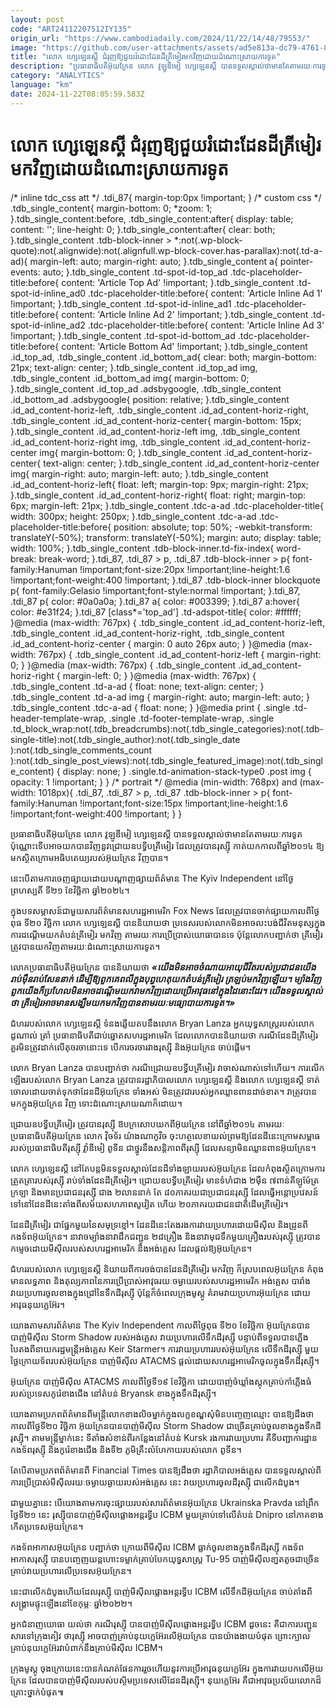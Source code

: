 ```yaml
---
layout: post
code: "ART24112207512IY135"
origin_url: "https://www.cambodiadaily.com/2024/11/22/14/48/79553/"
image: "https://github.com/user-attachments/assets/ad5e813a-dc79-4761-8348-cadfd209438b"
title: "លោក ហ្សេឡេនស្គី ជំរុញ​ឱ្យ​ជួយ​រំដោះ​ដែនដី​គ្រីមៀរ​មក​វិញ​ដោយ​ដំណោះស្រាយ​ការទូត"
description: "ប្រធានាធិបតី​អ៊ុយក្រែន លោក វូឡូឌីមៀ ហ្សេឡេនស្គី បាន​ទទួលស្គាល់​ថា​មាន​តែ​តាមរយៈ​ការទូត​ប៉ុណ្ណោះ​ទើប​អាច​យក​បាន​វិញ​នូវ​ជ្រោយ​ឧបទ្វីប​គ្រីមៀរ ដែល​ត្រូវ​បាន​រុស្ស៊ី កាត់​យក​កាលពី​ឆ្នាំ​២០១៤ ឱ្យ​មក​ស្ថិត​ក្រោម​អធិបតេយ្យ​របស់​អ៊ុយក្រែន វិញ​បាន។"
category: "ANALYTICS"
language: "km"
date: 2024-11-22T08:05:59.583Z
---
```


# លោក ហ្សេឡេនស្គី ជំរុញ​ឱ្យ​ជួយ​រំដោះ​ដែនដី​គ្រីមៀរ​មក​វិញ​ដោយ​ដំណោះស្រាយ​ការទូត

/\* inline tdc\_css att \*/ .tdi\_87{ margin-top:0px !important; } /\* custom css \*/ .tdb\_single\_content{ margin-bottom: 0; \*zoom: 1; }.tdb\_single\_content:before, .tdb\_single\_content:after{ display: table; content: ''; line-height: 0; }.tdb\_single\_content:after{ clear: both; }.tdb\_single\_content .tdb-block-inner > \*:not(.wp-block-quote):not(.alignwide):not(.alignfull.wp-block-cover.has-parallax):not(.td-a-ad){ margin-left: auto; margin-right: auto; }.tdb\_single\_content a{ pointer-events: auto; }.tdb\_single\_content .td-spot-id-top\_ad .tdc-placeholder-title:before{ content: 'Article Top Ad' !important; }.tdb\_single\_content .td-spot-id-inline\_ad0 .tdc-placeholder-title:before{ content: 'Article Inline Ad 1' !important; }.tdb\_single\_content .td-spot-id-inline\_ad1 .tdc-placeholder-title:before{ content: 'Article Inline Ad 2' !important; }.tdb\_single\_content .td-spot-id-inline\_ad2 .tdc-placeholder-title:before{ content: 'Article Inline Ad 3' !important; }.tdb\_single\_content .td-spot-id-bottom\_ad .tdc-placeholder-title:before{ content: 'Article Bottom Ad' !important; }.tdb\_single\_content .id\_top\_ad, .tdb\_single\_content .id\_bottom\_ad{ clear: both; margin-bottom: 21px; text-align: center; }.tdb\_single\_content .id\_top\_ad img, .tdb\_single\_content .id\_bottom\_ad img{ margin-bottom: 0; }.tdb\_single\_content .id\_top\_ad .adsbygoogle, .tdb\_single\_content .id\_bottom\_ad .adsbygoogle{ position: relative; }.tdb\_single\_content .id\_ad\_content-horiz-left, .tdb\_single\_content .id\_ad\_content-horiz-right, .tdb\_single\_content .id\_ad\_content-horiz-center{ margin-bottom: 15px; }.tdb\_single\_content .id\_ad\_content-horiz-left img, .tdb\_single\_content .id\_ad\_content-horiz-right img, .tdb\_single\_content .id\_ad\_content-horiz-center img{ margin-bottom: 0; }.tdb\_single\_content .id\_ad\_content-horiz-center{ text-align: center; }.tdb\_single\_content .id\_ad\_content-horiz-center img{ margin-right: auto; margin-left: auto; }.tdb\_single\_content .id\_ad\_content-horiz-left{ float: left; margin-top: 9px; margin-right: 21px; }.tdb\_single\_content .id\_ad\_content-horiz-right{ float: right; margin-top: 6px; margin-left: 21px; }.tdb\_single\_content .tdc-a-ad .tdc-placeholder-title{ width: 300px; height: 250px; }.tdb\_single\_content .tdc-a-ad .tdc-placeholder-title:before{ position: absolute; top: 50%; -webkit-transform: translateY(-50%); transform: translateY(-50%); margin: auto; display: table; width: 100%; }.tdb\_single\_content .tdb-block-inner.td-fix-index{ word-break: break-word; }.tdi\_87, .tdi\_87 > p, .tdi\_87 .tdb-block-inner > p{ font-family:Hanuman !important;font-size:20px !important;line-height:1.6 !important;font-weight:400 !important; }.tdi\_87 .tdb-block-inner blockquote p{ font-family:Gelasio !important;font-style:normal !important; }.tdi\_87, .tdi\_87 p{ color: #0a0a0a; }.tdi\_87 a{ color: #003399; }.tdi\_87 a:hover{ color: #e31f24; }.tdi\_87 \[class\*='top\_ad'\] .td-adspot-title{ color: #ffffff; }@media (max-width: 767px) { .tdb\_single\_content .id\_ad\_content-horiz-left, .tdb\_single\_content .id\_ad\_content-horiz-right, .tdb\_single\_content .id\_ad\_content-horiz-center { margin: 0 auto 26px auto; } }@media (max-width: 767px) { .tdb\_single\_content .id\_ad\_content-horiz-left { margin-right: 0; } }@media (max-width: 767px) { .tdb\_single\_content .id\_ad\_content-horiz-right { margin-left: 0; } }@media (max-width: 767px) { .tdb\_single\_content .td-a-ad { float: none; text-align: center; } .tdb\_single\_content .td-a-ad img { margin-right: auto; margin-left: auto; } .tdb\_single\_content .tdc-a-ad { float: none; } }@media print { .single .td-header-template-wrap, .single .td-footer-template-wrap, .single .td\_block\_wrap:not(.tdb\_breadcrumbs):not(.tdb\_single\_categories):not(.tdb-single-title):not(.tdb\_single\_author):not(.tdb\_single\_date ):not(.tdb\_single\_comments\_count ):not(.tdb\_single\_post\_views):not(.tdb\_single\_featured\_image):not(.tdb\_single\_content) { display: none; } .single.td-animation-stack-type0 .post img { opacity: 1 !important; } } /\* portrait \*/ @media (min-width: 768px) and (max-width: 1018px){ .tdi\_87, .tdi\_87 > p, .tdi\_87 .tdb-block-inner > p{ font-family:Hanuman !important;font-size:15px !important;line-height:1.6 !important;font-weight:400 !important; } }

ប្រធានាធិបតី​អ៊ុយក្រែន លោក វូឡូឌីមៀ ហ្សេឡេនស្គី បាន​ទទួលស្គាល់​ថា​មាន​តែ​តាមរយៈ​ការទូត​ប៉ុណ្ណោះ​ទើប​អាច​យក​បាន​វិញ​នូវ​ជ្រោយ​ឧបទ្វីប​គ្រីមៀរ ដែល​ត្រូវ​បាន​រុស្ស៊ី កាត់​យក​កាលពី​ឆ្នាំ​២០១៤ ឱ្យ​មក​ស្ថិត​ក្រោម​អធិបតេយ្យ​របស់​អ៊ុយក្រែន វិញ​បាន។

នេះ​បើ​តាម​ការ​ចេញ​ផ្សាយ​ដោយ​បណ្ដាញ​ផ្សាយ​ព័ត៌មាន The Kyiv Independent នៅ​ថ្ងៃ​ព្រហស្បតិ៍ ទី​២១ ខែ​វិច្ឆិកា ឆ្នាំ​២០២៤។

ក្នុង​បទសម្ភាសន៍​ជាមួយ​សារព័ត៌មាន​សហរដ្ឋ​អាមេរិក Fox News ដែល​ត្រូវ​បាន​ចាក់​ផ្សាយ​កាលពី​ថ្ងៃ​ពុធ ទី​២០ វិច្ឆិកា លោក ហ្សេឡេនស្គី បាន​និយាយ​ថា ប្រទេស​របស់​លោក​មិន​អាច​លះបង់​ជីវិត​មនុស្ស​ក្នុង​ការ​ដណ្តើម​យក​តំបន់​គ្រីមៀរ មក​វិញ តាមរយៈ​ការ​ប្រើប្រាស់​យោធា​បាន​ទេ ប៉ុន្តែ​លោក​បញ្ជាក់​ថា គ្រីមៀរ​ត្រូវ​បាន​យក​វិញ​តាមរយៈ​ដំណោះស្រាយ​ការទូត។

លោក​ប្រធានាធិបតី​អ៊ុយក្រែន បាន​និយាយ​ថា _**«**__**យើង​មិន​អាច​ចំណាយ​អាយុជីវិត​របស់​ប្រជាជន​យើង​រាប់​ម៉ឺន​រាប់​សែន​នាក់ ដើម្បី​ឱ្យ​ពួកគេ​ពលី​ក្នុង​បុព្វហេតុ​យក​តំបន់​គ្រីមៀរ ត្រឡប់​មក​វិញ​ឡើយ។ ម្យ៉ាង​វិញ ពួក​យើង​ក៏​ប្រហែល​មិន​អាច​ដណ្តើម​យក​វា​មក​វិញ​ដោយ​ប្រើ​អាវុធ​នៅ​ក្នុង​ដៃ​នោះ​ដែរ។ យើង​ទទួលស្គាល់​ថា គ្រីមៀរ​អាច​មាន​សង្ឃឹម​យក​មក​វិញ​បាន​តាមរយៈ​មធ្យោបាយ​ការទូត។**__**»**_

ជំហរ​របស់​លោក ហ្សេឡេនស្គី ទំនង​ឆ្លើយតប​នឹង​លោក Bryan Lanza អ្នក​យុទ្ធសាស្ត្រ​របស់​លោក ដូណាល់ ត្រាំ ប្រធានាធិបតី​ជាប់​ឆ្នោត​សហរដ្ឋ​អាមេរិក ដែល​លោក​បាន​និយាយ​ថា ករណី​ដែនដី​គ្រីមៀរ គួរ​មិន​ត្រូវ​ដាក់​លើ​តុ​ចរចា​នោះ​ទេ បើ​ការ​ចរចា​រវាង​រុស្ស៊ី និង​អ៊ុយក្រែន ចាប់ផ្ដើម។

លោក Bryan Lanza បាន​បញ្ជាក់​ថា ករណី​ជ្រោយ​ឧបទ្វីប​គ្រីមៀរ វា​ចាស់​ណាស់​ទៅ​ហើយ។ ការ​លើកឡើង​របស់​លោក Bryan Lanza ត្រូវ​បាន​រដ្ឋាភិបាល​លោក ហ្សេឡេនស្គី និង​លោក ហ្សេឡេនស្គី ទាត់​ចោល​ដោយ​ចាត់ទុក​ថា​ដែនដី​អ៊ុយក្រែន ទាំងអស់ មិន​ត្រូវ​ជា​របស់​អ្នក​ឈ្លានពាន​ដាច់ខាត។ វា​ត្រូវ​បាន​មក​ក្នុង​អ៊ុយក្រែន វិញ ទោះ​ដំណោះស្រាយ​ណា​ក៏ដោយ។

ជ្រោយ​ឧបទ្វីប​គ្រីមៀរ ត្រូវ​បាន​រុស្ស៊ី ឱប​ក្រសោប​យក​ពី​អ៊ុយក្រែន នៅ​ពី​ឆ្នាំ​២០១៤ តាមរយៈ​ប្រធានាធិបតី​អ៊ុយក្រែន លោក វ៉ិចទ័រ យ៉ាងណាកូវិច ចុះហត្ថលេខា​យល់ព្រម​ឱ្យ​ដែនដី​នេះ​ក្រោម​សម្ពាធ​របស់​ប្រធានាធិបតី​រុស្ស៊ី វ៉្លាឌីមៀ ពូទីន ជា​ថ្នូរ​នឹង​សន្តិភាព​ពី​រុស្ស៊ី ដែល​សន្យា​មិន​ឈ្លានពាន​អ៊ុយក្រែន។

លោក ហ្សេឡេនស្គី នៅតែ​បន្ត​មិន​ទទួលស្គាល់​ដែនដី​ទាំងឡាយ​របស់​អ៊ុយក្រែន ដែល​កំពុង​ស្ថិត​ក្រោម​ការ​ត្រួតត្រា​របស់​រុស្ស៊ី រាប់​ទាំង​ដែនដី​គ្រីមៀរ។ ជ្រោយ​ឧបទ្វីប​គ្រីមៀរ មាន​ទំហំ​ជាង ២​ម៉ឺន ៧​ពាន់​គីឡូម៉ែត្រ​ក្រឡា និង​មាន​ប្រជាជន​រុស្ស៊ី ជាង ២​លាន​នាក់ តែ ៨០​ភាគរយ​ជា​ប្រជាជន​រុស្ស៊ី ដែល​ធ្វើ​អន្តោប្រវេសន៍​ទៅ​នៅ​ដែនដី​នេះ​តាំងពី​សម័យ​សហភាព​សូវៀត ហើយ ២០​ភាគរយ​ជា​ជនជាតិ​ដើម​គ្រីមៀរ។

ដែនដី​គ្រីមៀរ ជា​ផ្នែក​មួយ​នៃ​សមុទ្រ​ខ្មៅ។ ដែនដី​នេះ​តែង​រង​ការ​វាយប្រហារ​ដោយ​មីស៊ីល និង​ដ្រូន​ពី​កងទ័ព​អ៊ុយក្រែន។ នាវាចម្បាំង​នាវា​ដឹកជញ្ជូន ២៨​គ្រឿង និង​នាវាមុជទឹក​មួយ​គ្រឿង​របស់​រុស្ស៊ី ត្រូវ​បាន​កម្ទេច​ដោយ​មីស៊ីល​របស់​សហរដ្ឋ​អាមេរិក និង​អង់គ្លេស ដែល​ផ្ដល់​ឱ្យ​អ៊ុយក្រែន។

ជំហរ​របស់​លោក ហ្សេឡេនស្គី និយាយ​ពី​ការ​ចង់បាន​ដែនដី​គ្រីមៀរ មក​វិញ ក៏​ស្រប​ពេល​អ៊ុយក្រែន កំពុង​មាន​លទ្ធភាព និង​តុល្យភាព​នៃ​ការ​ប្រើប្រាស់​អាវុធ​រយៈ​ចម្ងាយ​របស់​សហរដ្ឋ​អាមេរិក អង់គ្លេស បារាំង វាយប្រហារ​ចូល​ខាង​ក្នុង​ជ្រៅ​នៃ​ទឹកដី​រុស្ស៊ី ប៉ុន្តែ​ក៏​ចំ​ពេល​ក្រុង​មូស្គូ គំរាម​វាយប្រហារ​អ៊ុយក្រែន ដោយ​អាវុធ​នុយក្លេអ៊ែរ។

យោង​តាម​សារព័ត៌មាន The Kyiv Independent កាលពី​ថ្ងៃ​ពុធ ទី​២០ ខែ​វិច្ឆិកា អ៊ុយក្រែន​បាន​បាញ់​មីស៊ីល Storm Shadow របស់​អង់គ្លេស វាយប្រហារ​លើ​ទឹកដី​រុស្ស៊ី បន្ទាប់ពី​ទទួល​បាន​ភ្លើង​បៃតង​ពី​នាយករដ្ឋមន្ត្រី​អង់គ្លេស Keir Starmer។ ការ​វាយប្រហារ​របស់​អ៊ុយក្រែន លើ​ទឹកដី​រុស្ស៊ី មួយ​ថ្ងៃ​ក្រោយ​ទ័ព​របស់​អ៊ុយក្រែន បាញ់​មីស៊ីល ATACMS ផ្ដល់​ដោយ​សហរដ្ឋ​អាមេរិក​ចូល​ក្នុង​ទឹកដី​រុស្ស៊ី។

អ៊ុយក្រែន បាញ់​មីស៊ីល ATACMS កាលពី​ថ្ងៃទី​១៩ ខែ​វិច្ឆិកា ដោយ​បាញ់​ចំ​ឃ្លាំង​ស្តុក​គ្រាប់​កាំភ្លើងធំ​របស់​ប្រទេស​កូរ៉េខាងជើង នៅ​តំបន់ Bryansk ខាង​ក្នុង​ទឹកដី​រុស្ស៊ី។

យោង​តាម​ប្រភព​ព័ត៌មាន​ពី​មន្ត្រី​លោកខាងលិច​ម្នាក់​ក្នុង​លក្ខខណ្ឌ​សុំ​មិន​បញ្ចេញ​ឈ្មោះ បាន​ឱ្យ​ដឹង​ថា កាលពី​ថ្ងៃទី​២០ វិច្ឆិកា អ៊ុយក្រែន​បាន​បាញ់​មីស៊ីល Storm Shadow ជាច្រើន​គ្រាប់​ចូល​ខាង​ក្នុង​ទឹកដី​រុស្ស៊ី។ តាម​មន្ត្រី​ម្នាក់​នេះ ទីតាំង​សំខាន់​ពីរ​កន្លែង​នៅ​តំបន់ Kursk រង​ការ​វាយប្រហារ គឺ​ទីបញ្ជាការដ្ឋាន​កងទ័ព​រុស្ស៊ី និង​កូរ៉េខាងជើង និង​ទី​២ ភូមិគ្រឹះ​លំហែ​កាយ​របស់​លោក ពូទីន។

តែ​បើ​តាម​ប្រភព​ព័ត៌មាន​ពី Financial Times បាន​ឱ្យ​ដឹង​ថា រដ្ឋាភិបាល​អង់គ្លេស បាន​ទទួលស្គាល់​ពី​ការ​ប្រើប្រាស់​មីស៊ីល​រយៈ​ចម្ងាយ​ឆ្ងាយ​របស់​អង់គ្លេស នេះ វាយប្រហារ​ចូល​ដី​រុស្ស៊ី ជា​លើកដំបូង។

ជាមួយ​គ្នា​នេះ បើ​យោង​តាម​ការ​ចុះផ្សាយ​របស់​សារព័ត៌មាន​អ៊ុយក្រែន Ukrainska Pravda នៅ​ព្រឹក​ថ្ងៃទី​២១ នេះ រុស្ស៊ី​បាន​បាញ់​មីស៊ីល​ផ្លោង​អន្តរទ្វីប ICBM មួយ​គ្រាប់​ទៅ​លើ​តំបន់ Dnipro នៅ​ភាគ​ខាងកើត​ប្រទេស​អ៊ុយក្រែន។

កងទ័ព​អាកាស​អ៊ុយក្រែន បញ្ជាក់​ថា ក្រោយពី​មីស៊ីល ICBM ធ្លាក់​ចូល​ខាង​ក្នុង​ទឹកដី​រុស្ស៊ី កងទ័ព​អាកាស​រុស្ស៊ី បាន​បញ្ចេញ​យន្តហោះ​ទម្លាក់​គ្រាប់បែក​យុទ្ធសាស្ត្រ Tu-95 បាញ់​មីស៊ីល​ខា្នត​តូច​ជាច្រើន​គ្រាប់​វាយប្រហារ​លើ​ប្រទេស​អ៊ុយក្រែន។

នេះ​ជា​លើកដំបូង​ហើយ​ដែល​រុស្ស៊ី បាញ់​មីស៊ីល​ផ្លោង​អន្តរទ្វីប ICBM លើ​ទឹកដី​អ៊ុយក្រែន ចាប់តាំងពី​សង្គ្រាម​ផ្ទុះ​ឡើង​នៅ​ខែ​កុម្ភៈ ឆ្នាំ​២០២២។

អ្នកជំនាញ​យោធា យល់​ថា ករណី​រុស្ស៊ី បាន​បាញ់​មីស៊ីល​ផ្លោង​អន្តរទ្វីប ICBM ដូចនេះ គឺជា​ការ​បញ្ជូន​សារ​ទៅ​ក្រុង​គៀវ ថា​រុស្ស៊ី អាច​បាញ់​គ្រាប់​នុយក្លេអ៊ែរ​លើ​អ៊ុយក្រែន បាន​យ៉ាង​ងាយ​បំផុត ព្រោះ​ក្បាលគ្រាប់​នុយក្លេអ៊ែរ​វា​បំពាក់​នឹង​គ្រាប់​មីស៊ីល ICBM។

ក្រុង​មូស្គូ ចុងក្រោយ​នេះ​បាន​កំណត់​ផែនការ​រួច​ហើយ​នូវ​ការ​ប្រើ​អាវុធ​នុយក្លេអ៊ែរ ក្នុង​ការ​វាយបក​លើ​អ៊ុយក្រែន ដែល​បាន​បាញ់​មីស៊ីល​របស់​បស្ចិម​ប្រទេស​លើ​ដែនដី​រុស្ស៊ី។ នុយក្លេអ៊ែរ គឺជា​អាវុធ​ប្រល័យ​លោក​ដ៏​គ្រោះថ្នាក់​បំផុត៕